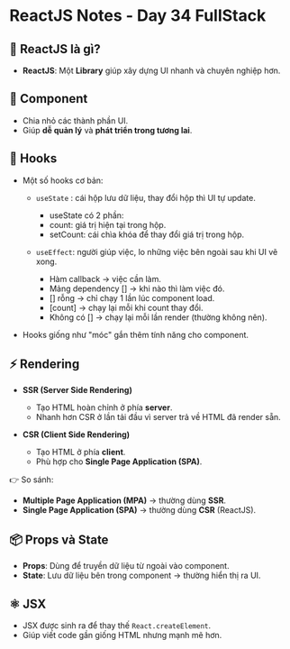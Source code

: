 # ReactJS Notes - Day 34 FullStack

## 🌟 ReactJS là gì?

-   **ReactJS**: Một **Library** giúp xây dựng UI nhanh và chuyên nghiệp hơn.

## 🧩 Component

-   Chia nhỏ các thành phần UI.
-   Giúp **dễ quản lý** và **phát triển trong tương lai**.

## 🎣 Hooks

-   Một số hooks cơ bản:

    -   `useState` : cái hộp lưu dữ liệu, thay đổi hộp thì UI tự update.

        -   useState có 2 phần:
        -   count: giá trị hiện tại trong hộp.
        -   setCount: cái chìa khóa để thay đổi giá trị trong hộp.

    -   `useEffect`: người giúp việc, lo những việc bên ngoài sau khi UI vẽ xong.

        -   Hàm callback → việc cần làm.
        -   Mảng dependency [] → khi nào thì làm việc đó.
        -   [] rỗng → chỉ chạy 1 lần lúc component load.
        -   [count] → chạy lại mỗi khi count thay đổi.
        -   Không có [] → chạy lại mỗi lần render (thường không nên).

-   Hooks giống như "móc" gắn thêm tính năng cho component.

## ⚡ Rendering

-   **SSR (Server Side Rendering)**

    -   Tạo HTML hoàn chỉnh ở phía **server**.
    -   Nhanh hơn CSR ở lần tải đầu vì server trả về HTML đã render sẵn.

-   **CSR (Client Side Rendering)**
    -   Tạo HTML ở phía **client**.
    -   Phù hợp cho **Single Page Application (SPA)**.

👉 So sánh:

-   **Multiple Page Application (MPA)** → thường dùng **SSR**.
-   **Single Page Application (SPA)** → thường dùng **CSR** (ReactJS).

## 📦 Props và State

-   **Props**: Dùng để truyền dữ liệu từ ngoài vào component.
-   **State**: Lưu dữ liệu bên trong component → thường hiển thị ra UI.

## ⚛️ JSX

-   JSX được sinh ra để thay thế `React.createElement`.
-   Giúp viết code gần giống HTML nhưng mạnh mẽ hơn.
